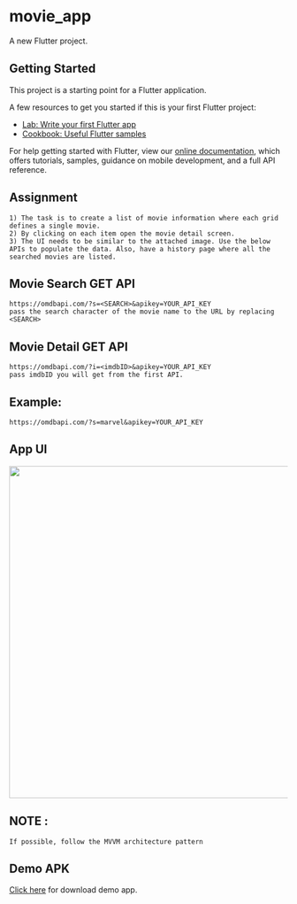 # movie_app

A new Flutter project.

## Getting Started

This project is a starting point for a Flutter application.

A few resources to get you started if this is your first Flutter project:

- [Lab: Write your first Flutter app](https://flutter.dev/docs/get-started/codelab)
- [Cookbook: Useful Flutter samples](https://flutter.dev/docs/cookbook)

For help getting started with Flutter, view our
[online documentation](https://flutter.dev/docs), which offers tutorials,
samples, guidance on mobile development, and a full API reference.

## Assignment

    1) The task is to create a list of movie information where each grid defines a single movie.
    2) By clicking on each item open the movie detail screen.
    3) The UI needs to be similar to the attached image. Use the below APIs to populate the data. Also, have a history page where all the searched movies are listed.

## Movie Search GET API
 
    https://omdbapi.com/?s=<SEARCH>&apikey=YOUR_API_KEY
    pass the search character of the movie name to the URL by replacing <SEARCH>

## Movie Detail GET API

    https://omdbapi.com/?i=<imdbID>&apikey=YOUR_API_KEY
    pass imdbID you will get from the first API.

## Example:

    https://omdbapi.com/?s=marvel&apikey=YOUR_API_KEY

## App UI

<p float="left"> 
<img src="https://firebasestorage.googleapis.com/v0/b/chat-app-a0950.appspot.com/o/android_task_screen.jpeg?alt=media&token=0e508795-e3e4-473e-b708-73c3164cdbe5" width="800" height="600">
</p>

## NOTE : 

    If possible, follow the MVVM architecture pattern

## Demo APK

[Click here](https://github.com/patildarshan66/movie-app/blob/master/movie-app.apk) for download demo app.

